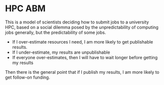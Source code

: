 # HPC ABM

This is a model of scientists deciding how to submit jobs to a university
HPC, based on a social dilemma posed by the unpredictability of computing
jobs generally, but the predictability of some jobs.

  * If I over-estimate resources I need, I am more likely to get publishable results.
  * If I under-estimate, my results are unpublishable
  * If everyone over-estimates, then I will have to wait longer before getting my results

Then there is the general point that if I publish my results, I am more likely to get follow-on funding. 
